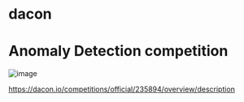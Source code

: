 # dacon

# Anomaly Detection competition

![image](https://user-images.githubusercontent.com/70372577/161363502-ff549803-7d16-4444-be05-c3dde0a60560.png)

https://dacon.io/competitions/official/235894/overview/description
